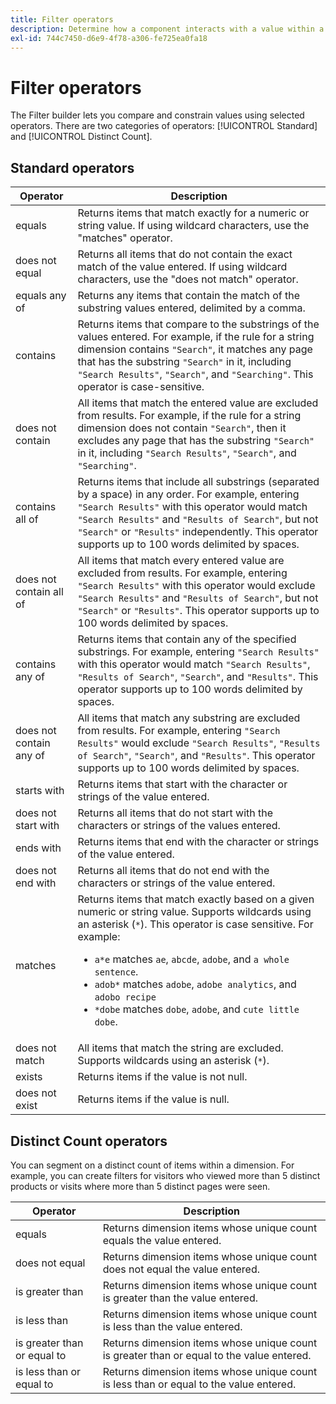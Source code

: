 ```yaml
---
title: Filter operators
description: Determine how a component interacts with a value within a filter.
exl-id: 744c7450-d6e9-4f78-a306-fe725ea0fa18
---
```

# Filter operators

The Filter builder lets you compare and constrain values using selected operators. There are two categories of operators: [!UICONTROL Standard] and [!UICONTROL Distinct Count].

## Standard operators

| Operator | Description |
| --- | --- |
| equals | Returns items that match exactly for a numeric or string value. If using wildcard characters, use the "matches" operator. |
| does not equal | Returns all items that do not contain the exact match of the value entered.  If using wildcard characters, use the "does not match" operator. |
| equals any of | Returns any items that contain the match of the substring values entered, delimited by a comma. |
| contains | Returns items that compare to the substrings of the values entered. For example, if the rule for a string dimension contains `"Search"`, it matches any page that has the substring `"Search"` in it, including `"Search Results"`, `"Search"`, and `"Searching"`. This operator is case-sensitive. |
| does not contain | All items that match the entered value are excluded from results. For example, if the rule for a string dimension does not contain `"Search"`, then it excludes any page that has the substring `"Search"` in it, including `"Search Results"`, `"Search"`, and `"Searching"`. |
| contains all of | Returns items that include all substrings (separated by a space) in any order. For example, entering `"Search Results"` with this operator would match `"Search Results"` and `"Results of Search"`, but not `"Search"` or `"Results"` independently. This operator supports up to 100 words delimited by spaces. |
| does not contain all of | All items that match every entered value are excluded from results. For example, entering `"Search Results"` with this operator would exclude `"Search Results"` and `"Results of Search"`, but not `"Search"` or `"Results"`. This operator supports up to 100 words delimited by spaces. |
| contains any of | Returns items that contain any of the specified substrings. For example, entering `"Search Results"` with this operator would match `"Search Results"`, `"Results of Search"`, `"Search"`, and `"Results"`. This operator supports up to 100 words delimited by spaces. |
| does not contain any of | All items that match any substring are excluded from results. For example, entering `"Search Results"` would exclude `"Search Results"`, `"Results of Search"`, `"Search"`, and `"Results"`. This operator supports up to 100 words delimited by spaces. |
| starts with | Returns items that start with the character or strings of the value entered. |
| does not start with | Returns all items that do not start with the characters or strings of the values entered. |
| ends with | Returns items that end with the character or strings of the value entered. |
| does not end with | Returns all items that do not end with the characters or strings of the value entered. |
| matches | Returns items that match exactly based on a given numeric or string value. Supports wildcards using an asterisk (`*`). This operator is case sensitive. For example:<ul><li>`a*e` matches `ae`, `abcde`, `adobe`, and `a whole sentence`.</li><li>`adob*` matches `adobe`, `adobe analytics`, and `adobo recipe`</li><li>`*dobe` matches `dobe`, `adobe`, and `cute little dobe`.</li></ul>|
| does not match | All items that match the string are excluded. Supports wildcards using an asterisk (`*`). |
| exists | Returns items if the value is not null. |
| does not exist | Returns items if the value is null. |

## Distinct Count operators

You can segment on a distinct count of items within a dimension. For example, you can create filters for visitors who viewed more than 5 distinct products or visits where more than 5 distinct pages were seen.

| Operator | Description |
| --- | --- |
| equals | Returns dimension items whose unique count equals the value entered. |
| does not equal | Returns dimension items whose unique count does not equal the value entered. |
| is greater than | Returns dimension items whose unique count is greater than the value entered. |
| is less than | Returns dimension items whose unique count is less than the value entered. |
| is greater than or equal to | Returns dimension items whose unique count is greater than or equal to the value entered. |
| is less than or equal to | Returns dimension items whose unique count is less than or equal to the value entered. |
